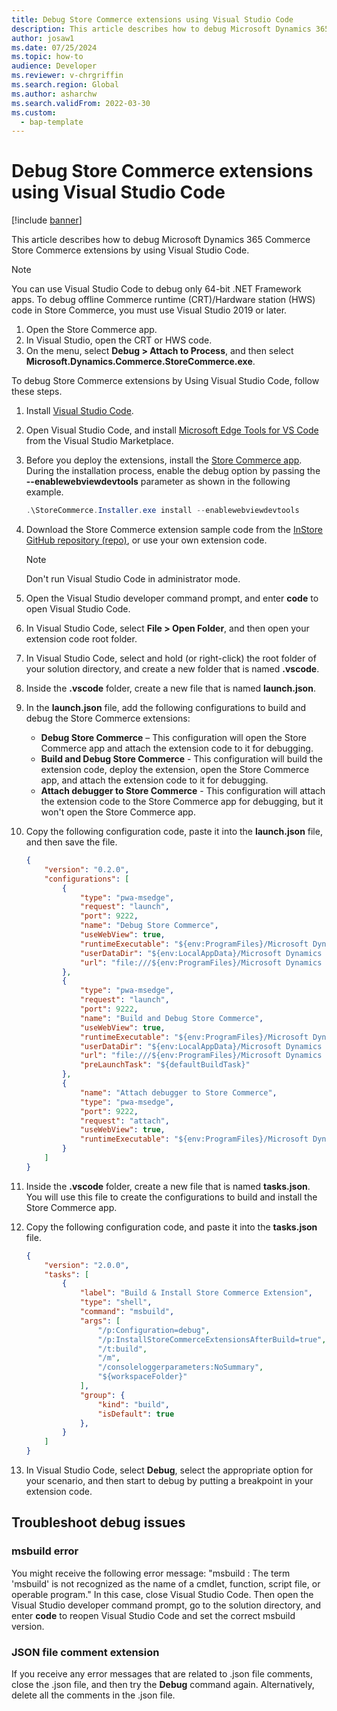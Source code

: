 ```yaml
---
title: Debug Store Commerce extensions using Visual Studio Code
description: This article describes how to debug Microsoft Dynamics 365 Commerce Store Commerce extensions by using Visual Studio Code.
author: josaw1
ms.date: 07/25/2024
ms.topic: how-to
audience: Developer
ms.reviewer: v-chrgriffin
ms.search.region: Global
ms.author: asharchw
ms.search.validFrom: 2022-03-30
ms.custom: 
  - bap-template
---
```


# Debug Store Commerce extensions using Visual Studio Code

[!include [banner](../includes/banner.md)]

This article describes how to debug Microsoft Dynamics 365 Commerce Store Commerce extensions by using Visual Studio Code.

> [!NOTE]
> You can use Visual Studio Code to debug only 64-bit .NET Framework apps. To debug offline Commerce runtime (CRT)/Hardware station (HWS) code in Store Commerce, you must use Visual Studio 2019 or later.
>
> 1. Open the Store Commerce app.
> 1. In Visual Studio, open the CRT or HWS code.
> 1. On the menu, select **Debug \> Attach to Process**, and then select **Microsoft.Dynamics.Commerce.StoreCommerce.exe**.

To debug Store Commerce extensions by Using Visual Studio Code, follow these steps.

1. Install [Visual Studio Code](https://code.visualstudio.com/).
1. Open Visual Studio Code, and install [Microsoft Edge Tools for VS Code](https://marketplace.visualstudio.com/items?itemName=ms-edgedevtools.vscode-edge-devtools) from the Visual Studio Marketplace.
1. Before you deploy the extensions, install the [Store Commerce app](store-commerce.md#device-installation). During the installation process, enable the debug option by passing the **--enablewebviewdevtools** parameter as shown in the following example.

    ```PowerShell
    .\StoreCommerce.Installer.exe install --enablewebviewdevtools
    ```

1. Download the Store Commerce extension sample code from the [InStore GitHub repository (repo)](https://github.com/microsoft/Dynamics365Commerce.InStore), or use your own extension code.

    > [!NOTE]
    > Don't run Visual Studio Code in administrator mode.

1. Open the Visual Studio developer command prompt, and enter **code** to open Visual Studio Code.
1. In Visual Studio Code, select **File \> Open Folder**, and then open your extension code root folder.
1. In Visual Studio Code, select and hold (or right-click) the root folder of your solution directory, and create a new folder that is named **.vscode**.
1. Inside the **.vscode** folder, create a new file that is named **launch.json**.
1. In the **launch.json** file, add the following configurations to build and debug the Store Commerce extensions:

    - **Debug Store Commerce** – This configuration will open the Store Commerce app and attach the extension code to it for debugging.
    - **Build and Debug Store Commerce** - This configuration will build the extension code, deploy the extension, open the Store Commerce app, and attach the extension code to it for debugging.
    - **Attach debugger to Store Commerce** - This configuration will attach the extension code to the Store Commerce app for debugging, but it won't open the Store Commerce app.

1. Copy the following configuration code, paste it into the **launch.json** file, and then save the file.

    ```json
    {
        "version": "0.2.0",
        "configurations": [
            {
                "type": "pwa-msedge",
                "request": "launch",
                "port": 9222,
                "name": "Debug Store Commerce",
                "useWebView": true,
                "runtimeExecutable": "${env:ProgramFiles}/Microsoft Dynamics 365/10.0/Store Commerce/Microsoft/contentFiles/Microsoft.Dynamics.Commerce.StoreCommerce.exe",
                "userDataDir": "${env:LocalAppData}/Microsoft Dynamics 365/10.0/Data/Store Commerce/Pos",
                "url": "file:///${env:ProgramFiles}/Microsoft Dynamics 365/10.0/Store Commerce/Microsoft/contentFiles/Pos/Pos.html"
            },
            {
                "type": "pwa-msedge",
                "request": "launch",
                "port": 9222,
                "name": "Build and Debug Store Commerce",
                "useWebView": true,
                "runtimeExecutable": "${env:ProgramFiles}/Microsoft Dynamics 365/10.0/Store Commerce/Microsoft/contentFiles/Microsoft.Dynamics.Commerce.StoreCommerce.exe",
                "userDataDir": "${env:LocalAppData}/Microsoft Dynamics 365/10.0/Data/Store Commerce/Pos",
                "url": "file:///${env:ProgramFiles}/Microsoft Dynamics 365/10.0/Store Commerce/Microsoft/contentFiles/Pos/Pos.html",
                "preLaunchTask": "${defaultBuildTask}"
            },
            {
                "name": "Attach debugger to Store Commerce",
                "type": "pwa-msedge",
                "port": 9222,
                "request": "attach",
                "useWebView": true,
                "runtimeExecutable": "${env:ProgramFiles}/Microsoft Dynamics 365/10.0/Store Commerce/Microsoft/contentFiles/Microsoft.Dynamics.Commerce.StoreCommerce.exe"
            }
        ]
    }
    ```

1. Inside the **.vscode** folder, create a new file that is named **tasks.json**. You will use this file to create the configurations to build and install the Store Commerce app.
1. Copy the following configuration code, and paste it into the **tasks.json** file.

    ```json
    {
        "version": "2.0.0",
        "tasks": [
            {
                "label": "Build & Install Store Commerce Extension",
                "type": "shell",
                "command": "msbuild",
                "args": [
                    "/p:Configuration=debug",
                    "/p:InstallStoreCommerceExtensionsAfterBuild=true",
                    "/t:build",
                    "/m",
                    "/consoleloggerparameters:NoSummary",
                    "${workspaceFolder}"
                ],
                "group": {
                    "kind": "build",
                    "isDefault": true
                },
            }
        ]
    }
    ```

1. In Visual Studio Code, select **Debug**, select the appropriate option for your scenario, and then start to debug by putting a breakpoint in your extension code.

## Troubleshoot debug issues

### msbuild error

You might receive the following error message: "msbuild : The term 'msbuild' is not recognized as the name of a cmdlet, function, script file, or operable program." In this case, close Visual Studio Code. Then open the Visual Studio developer command prompt, go to the solution directory, and enter **code** to reopen Visual Studio Code and set the correct msbuild version.

### JSON file comment extension

If you receive any error messages that are related to .json file comments, close the .json file, and then try the **Debug** command again. Alternatively, delete all the comments in the .json file.
